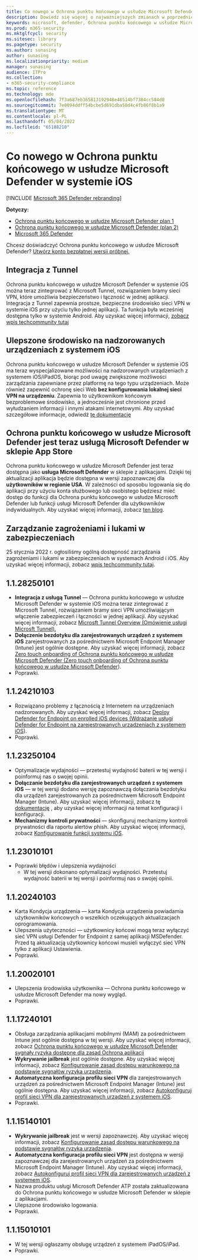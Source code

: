 ```yaml
---
title: Co nowego w Ochrona punktu końcowego w usłudze Microsoft Defender w systemie iOS
description: Dowiedz się więcej o najważniejszych zmianach w poprzednich wersjach Ochrona punktu końcowego w usłudze Microsoft Defender w systemie iOS.
keywords: microsoft, defender, Ochrona punktu końcowego w usłudze Microsoft Defender, mac, instalacja, macos, whatsnew
ms.prod: m365-security
ms.mktglfcycl: security
ms.sitesec: library
ms.pagetype: security
ms.author: sunasing
author: sunasing
ms.localizationpriority: medium
manager: sunasing
audience: ITPro
ms.collection:
- m365-security-compliance
ms.topic: reference
ms.technology: mde
ms.openlocfilehash: 7f3a687eb365813192948e48514bf7384cc584d0
ms.sourcegitcommit: 7e0094ddff54bcbe5d691dba58d4c4fb86f8b1a9
ms.translationtype: MT
ms.contentlocale: pl-PL
ms.lasthandoff: 05/04/2022
ms.locfileid: "65188210"
---
```

# <a name="whats-new-in-microsoft-defender-for-endpoint-on-ios"></a>Co nowego w Ochrona punktu końcowego w usłudze Microsoft Defender w systemie iOS

[!INCLUDE [Microsoft 365 Defender rebranding](../../includes/microsoft-defender.md)]

**Dotyczy:**
- [Ochrona punktu końcowego w usłudze Microsoft Defender plan 1](https://go.microsoft.com/fwlink/p/?linkid=2154037)
- [Ochrona punktu końcowego w usłudze Microsoft Defender (plan 2)](https://go.microsoft.com/fwlink/p/?linkid=2154037) 
- [Microsoft 365 Defender](https://go.microsoft.com/fwlink/?linkid=2118804)

Chcesz doświadczyć Ochrona punktu końcowego w usłudze Microsoft Defender? [Utwórz konto bezpłatnej wersji próbnej.](https://signup.microsoft.com/create-account/signup?products=7f379fee-c4f9-4278-b0a1-e4c8c2fcdf7e&ru=https://aka.ms/MDEp2OpenTrial?ocid=docs-wdatp-exposedapis-abovefoldlink)


## <a name="integration-with-tunnel"></a>Integracja z Tunnel
Ochrona punktu końcowego w usłudze Microsoft Defender w systemie iOS można teraz zintegrować z Microsoft Tunnel, rozwiązaniem bramy sieci VPN, które umożliwia bezpieczeństwo i łączność w jednej aplikacji.  Integracja z Tunnel zapewnia prostsze, bezpieczne środowisko sieci VPN w systemie iOS przy użyciu tylko jednej aplikacji. Ta funkcja była wcześniej dostępna tylko w systemie Android. Aby uzyskać więcej informacji, [zobacz wpis techcommunity tutaj](https://techcommunity.microsoft.com/t5/microsoft-endpoint-manager-blog/what-s-new-in-microsoft-endpoint-manager-2204-april-edition/ba-p/3297995)

## <a name="improved-experience-on-supervised-ios-devices"></a>Ulepszone środowisko na nadzorowanych urządzeniach z systemem iOS

Ochrona punktu końcowego w usłudze Microsoft Defender w systemie iOS ma teraz wyspecjalizowane możliwości na nadzorowanych urządzeniach z systemem iOS/iPadOS, biorąc pod uwagę zwiększone możliwości zarządzania zapewniane przez platformę na tego typu urządzeniach. Może również zapewnić ochronę sieci Web **bez konfigurowania lokalnej sieci VPN na urządzeniu**. Zapewnia to użytkownikom końcowym bezproblemowe środowisko, a jednocześnie jest chronione przed wyłudzaniem informacji i innymi atakami internetowymi. Aby uzyskać szczegółowe informacje, odwiedź [tę dokumentację](ios-install.md#complete-deployment-for-supervised-devices)

## <a name="microsoft-defender-for-endpoint-is-now-microsoft-defender-in-the-app-store"></a>Ochrona punktu końcowego w usłudze Microsoft Defender jest teraz usługą Microsoft Defender w sklepie App Store

Ochrona punktu końcowego w usłudze Microsoft Defender jest teraz dostępna jako **usługa Microsoft Defender** w sklepie z aplikacjami. Dzięki tej aktualizacji aplikacja będzie dostępna w wersji zapoznawczej dla **użytkowników w regionie USA**. W zależności od sposobu logowania się do aplikacji przy użyciu konta służbowego lub osobistego będziesz mieć dostęp do funkcji dla Ochrona punktu końcowego w usłudze Microsoft Defender lub funkcji usługi Microsoft Defender dla użytkowników indywidualnych. Aby uzyskać więcej informacji, zobacz [ten blog](https://www.microsoft.com/en-us/microsoft-365/microsoft-defender-for-individuals).

## <a name="threat-and-vulnerability-management"></a>Zarządzanie zagrożeniami i lukami w zabezpieczeniach

25 stycznia 2022 r. ogłosiliśmy ogólną dostępność zarządzania zagrożeniami i lukami w zabezpieczeniach w systemach Android i iOS. Aby uzyskać więcej informacji, zobacz [wpis techcommunity tutaj](https://techcommunity.microsoft.com/t5/microsoft-defender-for-endpoint/announcing-general-availability-of-vulnerability-management/ba-p/3071663).


## <a name="1128250101"></a>1.1.28250101
- **Integracja z usługą Tunnel** — Ochrona punktu końcowego w usłudze Microsoft Defender w systemie iOS można teraz zintegrować z Microsoft Tunnel, rozwiązaniem bramy sieci VPN umożliwiającym włączenie zabezpieczeń i łączności w jednej aplikacji. Aby uzyskać więcej informacji, zobacz [Microsft Tunnel Overview (Omówienie usługi Microsft Tunnel).](/mem/intune/protect/microsoft-tunnel-overview)
- **Dołączenie bezdotyku dla zarejestrowanych urządzeń z systemem iOS** zarejestrowanych za pośrednictwem Microsoft Endpoint Manager (Intune) jest ogólnie dostępne. Aby uzyskać więcej informacji, zobacz [Zero touch onboarding of Ochrona punktu końcowego w usłudze Microsoft Defender (Zero touch onboarding of Ochrona punktu końcowego w usłudze Microsoft Defender](/microsoft-365/security/defender-endpoint/ios-install#zero-touch-onboarding-of-microsoft-defender-for-endpoint)).
- Poprawki.


## <a name="1124210103"></a>1.1.24210103

- Rozwiązano problemy z łącznością z Internetem na urządzeniach nadzorowanych. Aby uzyskać więcej informacji, zobacz [Deploy Defender for Endpoint on enrolled iOS devices (Wdrażanie usługi Defender for Endpoint na zarejestrowanych urządzeniach z systemem iOS](ios-install.md)).
- Poprawki.

## <a name="1123250104"></a>1.1.23250104

- Optymalizacje wydajności — przetestuj wydajność baterii w tej wersji i poinformuj nas o swojej opinii.
- **Dołączanie bezdotyku dla zarejestrowanych urządzeń z systemem iOS** — w tej wersji dodano wersję zapoznawczą dołączania bezdotyku dla urządzeń zarejestrowanych za pośrednictwem Microsoft Endpoint Manager (Intune). Aby uzyskać więcej informacji, zobacz tę [dokumentację](ios-install.md#zero-touch-onboarding-of-microsoft-defender-for-endpoint) , aby uzyskać więcej informacji na temat konfiguracji i konfiguracji.
- **Mechanizmy kontroli prywatności** — skonfiguruj mechanizmy kontroli prywatności dla raportu alertów phish. Aby uzyskać więcej informacji, zobacz [Konfigurowanie funkcji systemu iOS](ios-configure-features.md).

## <a name="1123010101"></a>1.1.23010101

- Poprawki błędów i ulepszenia wydajności 
  - W tej wersji dokonano optymalizacji wydajności. Przetestuj wydajność baterii w tej wersji i poinformuj nas o swojej opinii.

## <a name="1120240103"></a>1.1.20240103
- Karta Kondycja urządzenia — karta Kondycja urządzenia powiadamia użytkowników końcowych o wszelkich oczekujących aktualizacjach oprogramowania.
- Ulepszenia użyteczności — użytkownicy końcowi mogą teraz wyłączyć sieć VPN usługi Defender for Endpoint z samej aplikacji MSDefender. Przed tą aktualizacją użytkownicy końcowi musieli wyłączyć sieć VPN tylko z aplikacji Ustawienia.
- Poprawki.

## <a name="1120020101"></a>1.1.20020101
- Ulepszenia środowiska użytkownika — Ochrona punktu końcowego w usłudze Microsoft Defender ma nowy wygląd.
- Poprawki.

## <a name="1117240101"></a>1.1.17240101
- Obsługa zarządzania aplikacjami mobilnymi (MAM) za pośrednictwem Intune jest ogólnie dostępna w tej wersji. Aby uzyskać więcej informacji, zobacz [Ochrona punktu końcowego w usłudze Microsoft Defender sygnały ryzyka dostępne dla zasad Ochrona aplikacji](https://techcommunity.microsoft.com/t5/intune-customer-success/microsoft-defender-for-endpoint-risk-signals-available-for-your/ba-p/2186322)
- **Wykrywanie jailbreak** jest ogólnie dostępne. Aby uzyskać więcej informacji, zobacz [Konfigurowanie zasad dostępu warunkowego na podstawie sygnałów ryzyka urządzenia](ios-configure-features.md#conditional-access-with-defender-for-endpoint-on-ios).
- **Automatyczna konfiguracja profilu sieci VPN** dla zarejestrowanych urządzeń za pośrednictwem Microsoft Endpoint Manager (Intune) jest ogólnie dostępna. Aby uzyskać więcej informacji, zobacz [Autokonfiguruj profil sieci VPN dla zarejestrowanych urządzeń z systemem iOS](ios-install.md#auto-onboarding-of-vpn-profile-simplified-onboarding).
- Poprawki.

## <a name="1115140101"></a>1.1.15140101

- **Wykrywanie jailbreak** jest w wersji zapoznawczej. Aby uzyskać więcej informacji, zobacz [Konfigurowanie zasad dostępu warunkowego na podstawie sygnałów ryzyka urządzenia](ios-configure-features.md#conditional-access-with-defender-for-endpoint-on-ios).
- **Automatyczna konfiguracja profilu sieci VPN** jest dostępna w wersji zapoznawczej dla zarejestrowanych urządzeń za pośrednictwem Microsoft Endpoint Manager (Intune). Aby uzyskać więcej informacji, zobacz [Autokonfiguruj profil sieci VPN dla zarejestrowanych urządzeń z systemem iOS](ios-install.md#auto-onboarding-of-vpn-profile-simplified-onboarding).
- Nazwa produktu usługi Microsoft Defender ATP została zaktualizowana do Ochrona punktu końcowego w usłudze Microsoft Defender w sklepie z aplikacjami.
- Ulepszone środowisko logowania.
- Poprawki.

## <a name="1115010101"></a>1.1.15010101

- W tej wersji ogłaszamy obsługę urządzeń z systemem iPadOS/iPad.
- Poprawki.
